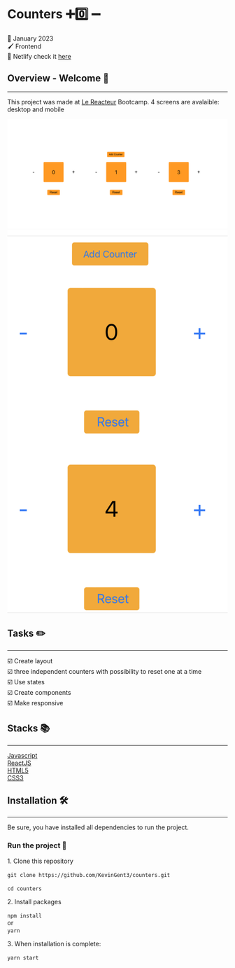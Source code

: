 # Counters :heavy_plus_sign::zero: :heavy_minus_sign:

:date: January 2023  
:paintbrush: Frontend  
:link: Netlify check it [here](https://neon-muffin-936ac2.netlify.app/)

## Overview - Welcome :dog:

---

This project was made at [Le Reacteur](https://www.lereacteur.io/) Bootcamp.
4 screens are avalaible: desktop and mobile

![counters desktop](src/assets/desktop.png)
![counters mobile](src/assets/mobile.jpg)

## Tasks :pencil2:

---

:ballot_box_with_check: Create layout  
:ballot_box_with_check: three independent counters with possibility to reset one at a time  
:ballot_box_with_check: Use states  
:ballot_box_with_check: Create components  
:ballot_box_with_check: Make responsive

## Stacks :books:

---

[Javascript](https://www.w3schools.com/js/default.asp)  
[ReactJS](https://fr.reactjs.org/docs/getting-started.html)  
[HTML5](https://www.w3schools.com/html/default.asp)  
[CSS3](https://www.w3schools.com/css/default.asp)

## Installation :hammer_and_wrench:

---

Be sure, you have installed all dependencies to run the project.

### Run the project :man_dancing:

1️. Clone this repository

`git clone https://github.com/KevinGent3/counters.git`

`cd counters`

2️. Install packages

`npm install`  
or  
`yarn`

3️. When installation is complete:

`yarn start`
